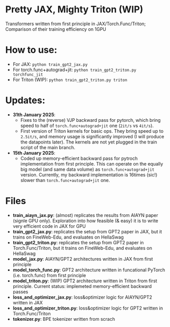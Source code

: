 # Pretty JAX, Mighty Triton (WIP)

Transformers written from first principle in JAX/Torch.Func/Triton; Comparison of their training efficiency on 1GPU

# How to use:
- For JAX: `python train_gpt2_jax.py`
- For torch.func+autograd+jit: `python train_gpt2_triton.py torchfunc_jit`
- For Triton (WIP):  `python train_gpt2_triton.py triton`
  
# Updates:
- **31th January 2025**:
  - Fixes to the (reverse) VJP backward pass for pytorch, which bring speed to half of `torch.func+autograd+jit` one (`2it/s` vs `4it/s`).
  - First version of Triton kernels for basic ops. They bring speed up to `2.5it/s`, and memory usage is significantly improved (I will produce the datapoints later). The kernels are not yet plugged in the train script of the main branch.
- **15th January 2025**:
  - Coded up memory-efficient backward pass for pytroch implementation from first principle. This can operate on the equally big model (and same data volume) as `torch.func+autograd+jit` version. Currently, my backward implementation is 16times (sic!) slower than `torch.func+autograd+jit` one.

# Files
- **train_aiayn_jax.py**: (almost) replicates the results from AIAYN paper (signle GPU only). Exploration into how feasible (& easy) it is to write very efficient code in JAX for GPU
- **train_gpt2_jax.py**: replicates the setup from GPT2 paper in JAX, but it trains on FineWeb-Edu, and evaluates on HellaSwag
- **train_gpt2_triton.py**: replicates the setup from GPT2 paper in Torch.Func/Triton, but it trains on FineWeb-Edu, and evaluates on HellaSwag
- **model_jax.py**: AIAYN/GPT2 architectures written in JAX from first principle
- **model_torch_func.py**: GPT2 architecture written in funcational PyTorch (i.e. torch.func) from first principle
- **model_triton.py**: (WIP) GPT2 architecture written in Triton from first principle. Current status: implemeted memory-efficient backward passes
- **loss_and_optimizer_jax.py**: loss&optimizer logic for AIAYN/GPT2 written in JAX
- **loss_and_optimizer_triton.py**: loss&optimizer logic for GPT2 written in Torch.Func/Triton
- **tokenizer.py**: BPE tokenizer written from scrach
